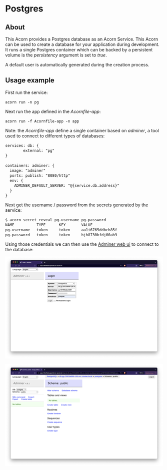 # Postgres

## About

This Acorn provides a Postgres database as an Acorn Service. This Acorn can be used to create a database for your application during development. It runs a single Postgres container which can be backed by a persistent volume is the *persistency* argument is set to *true*. 

A default user is automatically generated during the creation process.

## Usage example

First run the service:

```
acorn run -n pg
```

Next run the app defined in the *Acornfile-app*:

```
acorn run -f Acornfile-app -n app
```

Note: the *Acornfile-app* define a single container based on *adminer*, a tool used to connect to different types of databases:

```
services: db: {
		external: "pg"
}

containers: adminer: {
  image: "adminer"
  ports: publish: "8080/http"
  env: {
    ADMINER_DEFAULT_SERVER: "@{service.db.address}"
  }
}
```

Next get the username / password from the secrets generated by the service:

```
$ acorn secret reveal pg.username pg.password
NAME          TYPE      KEY       VALUE
pg.username   token     token     aa1i6765ddbch85f
pg.password   token     token     hjh8730bfdj00ah9
```

Using those credentials we can then use the [Adminer web ui](https://www.adminer.org/) to connect to the database:

![Login](./images/adminer-login.png)
  
![Main](./images/adminer-main.png)